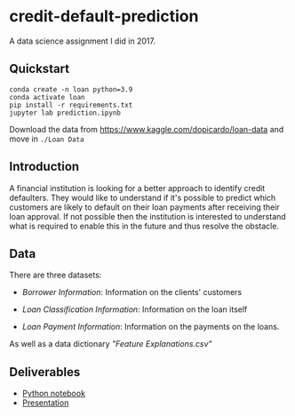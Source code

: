 # credit-default-prediction

A data science assignment I did in 2017.

## Quickstart

```
conda create -n loan python=3.9  
conda activate loan
pip install -r requirements.txt
jupyter lab prediction.ipynb 
```
Download the data from https://www.kaggle.com/dopicardo/loan-data and move in `./Loan Data`


## Introduction

A financial institution is looking for a better approach to
identify credit defaulters. They would like to understand if it's
possible to predict which customers are likely to default on their loan
payments after receiving their loan approval. If not possible then the institution is interested to understand what is required to enable this in
the future and thus resolve the obstacle.

## Data

There are three datasets:

- *Borrower Information*: Information on the clients' customers

- *Loan Classification Information*: Information on the loan itself

- *Loan Payment Information*: Information on the payments on the
    loans.

As well as a data dictionary *"Feature Explanations.csv"*

## Deliverables

- [Python notebook](prediction.ipynb)
- [Presentation](doc/presentation.pdf)
